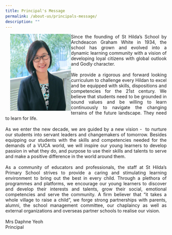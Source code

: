 ```yaml
---
title: Principal's Message
permalink: /about-us/principals-message/
description: ""
---
```

<img src="/images/Daphne%20Leong.jpg" style="width:190px;height:240px;margin-left:15px;" align = "left">

<div style="text-align: justify;">Since the founding of St Hilda’s School by Archdeacon Graham White in 1934, the school has grown and evolved into a dynamic learning community with a vision of developing loyal citizens with global outlook and Godly character.</div><br>

<div style="text-align: justify;">We provide a rigorous and forward looking curriculum to challenge every Hildan to excel and be equipped with skills, dispositions and competencies for the 21st century. We believe that students need to be grounded in sound values and be willing to learn continuously to navigate the changing terrains of the future landscape. They need to learn for life.</div><br>

<div style="text-align: justify;">As we enter the new decade, we are guided by a new vision -  to nurture our students into servant leaders and changemakers of tomorrow. Besides equipping our students with the skills and competencies needed for the demands of a VUCA world, we will inspire our young learners to develop passion in what they do, and purpose to use their skills and talents to serve and make a positive difference in the world around them.</div><br>

<div style="text-align: justify;">As a community of educators and professionals, the staff at St Hilda’s Primary School strives to provide a caring and stimulating learning environment to bring out the best in every child. Through a plethora of programmes and platforms, we encourage our young learners to discover and develop their interests and talents, grow their social, emotional competencies and serve the community. A firm believer that “it takes a whole village to raise a child”, we forge strong partnerships with parents, alumni, the school management committee, our chaplaincy as well as external organizations and overseas partner schools to realise our vision. </div><br>

  

<div style="text-align: justify;">Mrs Daphne Yeoh<br>
Principal</div>